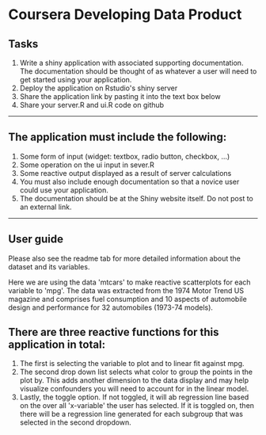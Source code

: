 # Coursera Developing Data Product 

## Tasks
1. Write a shiny application with associated supporting documentation. The documentation should be thought of as whatever a user will need to get started using your application.
2. Deploy the application on Rstudio's shiny server
3. Share the application link by pasting it into the text box below
4. Share your server.R and ui.R code on github

---

## The application must include the following:
1. Some form of input (widget: textbox, radio button, checkbox, ...) 
2. Some operation on the ui input in sever.R 
3. Some reactive output displayed as a result of server calculations 
4. You must also include enough documentation so that a novice user could use your application. 
5. The documentation should be at the Shiny website itself. Do not post to an external link.

---

## User guide

Please also see the readme tab for more detailed information about the dataset and its variables. 

Here we are using the data 'mtcars' to make reactive scatterplots for each variable to 'mpg'. The data was extracted from the 1974 Motor Trend US magazine and comprises fuel consumption and 10 aspects of automobile design and performance for 32 automobiles (1973-74 models).

## There are three reactive functions for this application in total:
1. The first is selecting the variable to plot and to linear fit against mpg. 
2. The second drop down list selects what color to group the points in the plot by. This adds another dimension to the data display and may help visualize confounders you will need to account for in the linear model.
3. Lastly, the toggle option. If not toggled, it will ab regression line based on the over all 'x-variable' the user has selected. If it is toggled on, then there will be a regression line generated for each subgroup that was selected in the second dropdown. 
